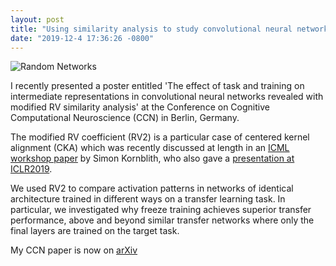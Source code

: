 ```yaml
---
layout: post
title: "Using similarity analysis to study convolutional neural networks"
date: "2019-12-4 17:36:26 -0800"
---
```

![Random Networks](http://thompsonj.github.io/images/2019/all_mats_10_2rows_relabeled.png)

I recently presented a poster entitled 'The effect of task and training on intermediate representations in convolutional neural networks revealed with modified RV similarity analysis' at the Conference on Cognitive Computational Neuroscience (CCN) in Berlin, Germany.

The modified RV coefficient (RV2) is a particular case of centered kernel alignment (CKA) which was recently discussed at length in an [ICML workshop paper](https://arxiv.org/abs/1905.00414) by Simon Kornblith, who also gave a [presentation at ICLR2019](https://slideslive.com/38915700/similarity-of-neural-network-representations-revisited).

We used RV2 to compare activation patterns in networks of identical architecture trained in different ways on a transfer learning task. In particular, we investigated why freeze training achieves superior transfer performance, above and beyond similar transfer networks where only the final layers are trained on the target task.

My CCN paper is now on [arXiv](https://arxiv.org/abs/1912.02260)
